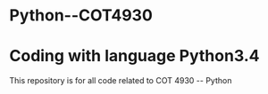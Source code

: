 # Python--COT4930
Coding with language Python3.4
========
This repository is for all code related to COT 4930 -- Python